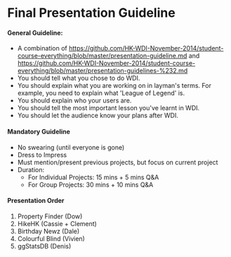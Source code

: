 # Final Presentation Guideline

#### General Guideline: 
- A combination of https://github.com/HK-WDI-November-2014/student-course-everything/blob/master/presentation-guideline.md and https://github.com/HK-WDI-November-2014/student-course-everything/blob/master/presentation-guidelines-%232.md
- You should tell what you chose to do WDI.
- You should explain what you are working on in layman's terms. For example, you need to explain what 'League of Legend' is.
- You should explain who your users are.
- You should tell the most important lesson you've learnt in WDI.
- You should let the audience know your plans after WDI.

#### Mandatory Guideline
- No swearing (until everyone is gone)
- Dress to Impress
- Must mention/present previous projects, but focus on current project
- Duration:
  - For Individual Projects: 15 mins + 5 mins Q&A
  - For Group Projects: 30 mins + 10 mins Q&A

#### Presentation Order
1. Property Finder (Dow)
2. HikeHK (Cassie + Clement)
3. Birthday Newz (Dale)
4. Colourful Blind (Vivien)
5. ggStatsDB (Denis)

